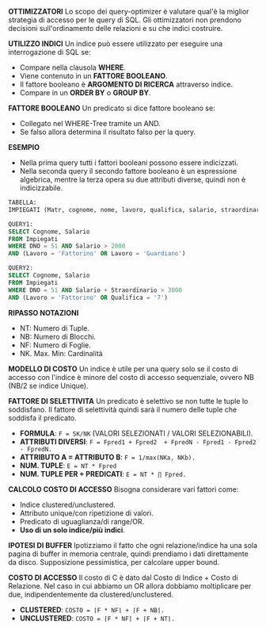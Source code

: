 **OTTIMIZZATORI**
Lo scopo dei query-optimizer è valutare qual'è la miglior strategia di accesso per le query di SQL. Gli ottimizzatori non prendono decisioni sull'ordinamento delle relazioni e su che indici costruire.

**UTILIZZO INDICI**
Un indice può essere utilizzato per eseguire una interrogazione di SQL se:
- Compare nella clausola **WHERE**.
- Viene contenuto in un **FATTORE BOOLEANO**.
- Il fattore booleano è **ARGOMENTO DI RICERCA** attraverso indice.
- Compare in un **ORDER BY** o **GROUP BY**.

**FATTORE BOOLEANO**
Un predicato si dice fattore booleano se:
- Collegato nel WHERE-Tree tramite un AND.
- Se falso allora determina il risultato falso per la query.

**ESEMPIO**
- Nella prima query tutti i fattori booleani possono essere indicizzati.
- Nella seconda query il secondo fattore booleano è un espressione algebrica, mentre la terza opera su due attributi diverse, quindi non è indicizzabile.

``` SQL
TABELLA:
IMPIEGATI (Matr, cognome, nome, lavoro, qualifica, salario, straordinario, dno)

QUERY1:
SELECT Cognome, Salario
FROM Impiegati
WHERE DNO = 51 AND Salario > 2000 
AND (Lavoro = 'Fattorino' OR Lavoro = 'Guardiano')

QUERY2:
SELECT Cognome, Salario
FROM Impiegati
WHERE DNO = 51 AND Salario + Straordinario > 3000
AND (Lavoro = 'Fattorino' OR Qualifica = '7')
```

**RIPASSO NOTAZIONI**
- NT: Numero di Tuple.
- NB: Numero di Blocchi.
- NF: Numero di Foglie.
- NK. Max. Min: Cardinalità

**MODELLO DI COSTO**
Un indice è utile per una query solo se il costo di accesso con l'indice è minore del costo di accesso sequenziale, ovvero NB (NB/2 se indice Unique).

**FATTORE DI SELETTIVITA**
Un predicato è selettivo se non tutte le tuple lo soddisfano. Il fattore di selettività quindi sarà il numero delle tuple che soddisfa il predicato.
- **FORMULA**: `F = SK/NK` (VALORI SELEZIONATI / VALORI SELEZIONABILI).
- **ATTRIBUTI DIVERSI**: `F = Fpred1 + Fpred2  + FpredN - Fpred1 - Fpred2 - FpredN.`
- **ATTRIBUTO A = ATTRIBUTO B**: `F = 1/max(NKa, NKb).`
- **NUM. TUPLE**: `E = NT * Fpred`
- **NUM. TUPLE PER + PREDICATI**: `E = NT * ∏ Fpred.`

**CALCOLO COSTO DI ACCESSO**
Bisogna considerare vari fattori come:
- Indice clustered/unclustered.
- Attributo unique/con ripetizione di valori.
- Predicato di uguaglianza/di range/OR.
- **Uso di un solo indice/più indici**.

**IPOTESI DI BUFFER**
Ipotizziamo il fatto che ogni relazione/indice ha una sola pagina di buffer in memoria centrale, quindi prendiamo i dati direttamente da disco. Supposizione pessimistica, per calcolare upper bound.

**COSTO DI ACCESSO**
Il costo di C è dato dal Costo di Indice + Costo di Relazione. Nel caso in cui abbiamo un OR allora dobbiamo moltiplicare per due, indipendentemente da clustered/unclustered.
- **CLUSTERED**: `COSTO = ⌈F * NF⌉ + ⌈F + NB⌉.`
- **UNCLUSTERED**: `COSTO = ⌈F * NF⌉ + ⌈F + NT⌉.`